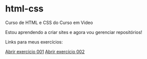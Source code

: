 # html-css
 Curso de HTML e CSS do Curso em Video
 
Estou aprendendo a criar sites e agora vou gerenciar repositórios!

<p>Links para meus exercícios:</p>
<a href="https://felipekauan1.github.io/html-css/exercícios/ex001/index.html">Abrir exercício 001</a>
<a href="https://felipekauan1.github.io/html-css/exercícios/ex002/index.html">Abrir exercício 002</a>